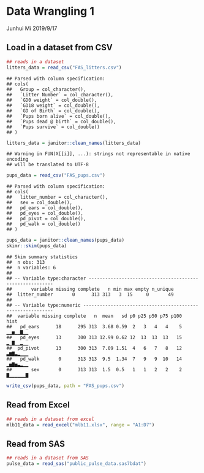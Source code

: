 Data Wrangling 1
================
Junhui Mi
2019/9/17

## Load in a dataset from CSV

``` r
## reads in a dataset
litters_data = read_csv("FAS_litters.csv")
```

    ## Parsed with column specification:
    ## cols(
    ##   Group = col_character(),
    ##   `Litter Number` = col_character(),
    ##   `GD0 weight` = col_double(),
    ##   `GD18 weight` = col_double(),
    ##   `GD of Birth` = col_double(),
    ##   `Pups born alive` = col_double(),
    ##   `Pups dead @ birth` = col_double(),
    ##   `Pups survive` = col_double()
    ## )

``` r
litters_data = janitor::clean_names(litters_data)
```

    ## Warning in FUN(X[[i]], ...): strings not representable in native encoding
    ## will be translated to UTF-8

``` r
pups_data = read_csv("FAS_pups.csv")
```

    ## Parsed with column specification:
    ## cols(
    ##   litter_number = col_character(),
    ##   sex = col_double(),
    ##   pd_ears = col_double(),
    ##   pd_eyes = col_double(),
    ##   pd_pivot = col_double(),
    ##   pd_walk = col_double()
    ## )

``` r
pups_data = janitor::clean_names(pups_data)
skimr::skim(pups_data)
```

    ## Skim summary statistics
    ##  n obs: 313 
    ##  n variables: 6 
    ## 
    ## -- Variable type:character ---------------------------------------------------------
    ##       variable missing complete   n min max empty n_unique
    ##  litter_number       0      313 313   3  15     0       49
    ## 
    ## -- Variable type:numeric -----------------------------------------------------------
    ##  variable missing complete   n  mean   sd p0 p25 p50 p75 p100     hist
    ##   pd_ears      18      295 313  3.68 0.59  2   3   4   4    5 ▁▁▅▁▁▇▁▁
    ##   pd_eyes      13      300 313 12.99 0.62 12  13  13  13   15 ▂▁▇▁▁▂▁▁
    ##  pd_pivot      13      300 313  7.09 1.51  4   6   7   8   12 ▃▆▇▃▂▁▁▁
    ##   pd_walk       0      313 313  9.5  1.34  7   9   9  10   14 ▁▅▇▅▃▂▁▁
    ##       sex       0      313 313  1.5  0.5   1   1   2   2    2 ▇▁▁▁▁▁▁▇

``` r
write_csv(pups_data, path = "FAS_pups.csv")
```

## Read from Excel

``` r
## reads in a dataset from excel
mlb11_data = read_excel("mlb11.xlsx", range = "A1:D7")
```

## Read from SAS

``` r
## reads in a dataset from SAS
pulse_data = read_sas("public_pulse_data.sas7bdat")
```

